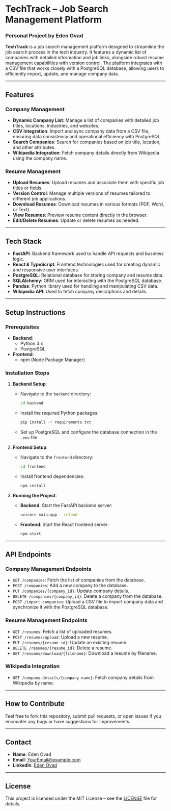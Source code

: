 # **TechTrack – Job Search Management Platform**
### **Personal Project by Eden Ovad**

**TechTrack** is a job search management platform designed to streamline the job search process in the tech industry. It features a dynamic list of companies with detailed information and job links, alongside robust resume management capabilities with version control. The platform integrates with a CSV file that works closely with a PostgreSQL database, allowing users to efficiently import, update, and manage company data.

---

## **Features**

### **Company Management**
- **Dynamic Company List**: Manage a list of companies with detailed job titles, locations, industries, and websites.
- **CSV Integration**: Import and sync company data from a CSV file, ensuring data consistency and operational efficiency with PostgreSQL.
- **Search Companies**: Search for companies based on job title, location, and other attributes.
- **Wikipedia Integration**: Fetch company details directly from Wikipedia using the company name.

### **Resume Management**
- **Upload Resumes**: Upload resumes and associate them with specific job titles or fields.
- **Version Control**: Manage multiple versions of resumes tailored to different job applications.
- **Download Resumes**: Download resumes in various formats (PDF, Word, or Text).
- **View Resumes**: Preview resume content directly in the browser.
- **Edit/Delete Resumes**: Update or delete resumes as needed.

---

## **Tech Stack**
- **FastAPI**: Backend framework used to handle API requests and business logic.
- **React & TypeScript**: Frontend technologies used for creating dynamic and responsive user interfaces.
- **PostgreSQL**: Relational database for storing company and resume data.
- **SQLAlchemy**: ORM used for interacting with the PostgreSQL database.
- **Pandas**: Python library used for handling and manipulating CSV data.
- **Wikipedia API**: Used to fetch company descriptions and details.

---

## **Setup Instructions**

### **Prerequisites**
- **Backend**: 
  - Python 3.x
  - PostgreSQL
- **Frontend**: 
  - npm (Node Package Manager)

### **Installation Steps**

1. **Backend Setup**:
   - Navigate to the `backend` directory:
     ```bash
     cd backend
     ```
   - Install the required Python packages:
     ```bash
     pip install -r requirements.txt
     ```
   - Set up PostgreSQL and configure the database connection in the `.env` file.

2. **Frontend Setup**:
   - Navigate to the `frontend` directory:
     ```bash
     cd frontend
     ```
   - Install frontend dependencies:
     ```bash
     npm install
     ```

3. **Running the Project**:
   - **Backend**: Start the FastAPI backend server:
     ```bash
     uvicorn main:app --reload
     ```
   - **Frontend**: Start the React frontend server:
     ```bash
     npm start
     ```

---

## **API Endpoints**

### **Company Management Endpoints**  
- `GET /companies`: Fetch the list of companies from the database.  
- `POST /companies`: Add a new company to the database.  
- `PUT /companies/{company_id}`: Update company details.  
- `DELETE /companies/{company_id}`: Delete a company from the database.  
- `POST /import-companies`: Upload a CSV file to import company data and synchronize it with the PostgreSQL database.

### **Resume Management Endpoints**  
- `GET /resumes`: Fetch a list of uploaded resumes.  
- `POST /resumes/upload`: Upload a new resume.  
- `PUT /resumes/{resume_id}`: Update an existing resume.  
- `DELETE /resumes/{resume_id}`: Delete a resume.  
- `GET /resumes/download/{filename}`: Download a resume by filename.

### **Wikipedia Integration**  
- `GET /company-details/{company_name}`: Fetch company details from Wikipedia by name.

---

## **How to Contribute**
Feel free to fork this repository, submit pull requests, or open issues if you encounter any bugs or have suggestions for improvements.

---

## **Contact**
- **Name**: Eden Ovad
- **Email**: [YourEmail@example.com](mailto:YourEmail@example.com)
- **LinkedIn**: [Eden Ovad](https://www.linkedin.com/in/edenovad/)

---

## **License**
This project is licensed under the MIT License – see the [LICENSE](LICENSE) file for details.
